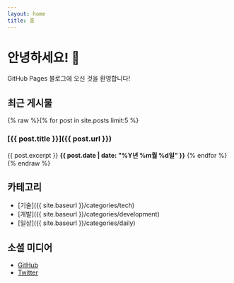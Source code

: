 ```yaml
---
layout: home
title: 홈
---
```


# 안녕하세요! 👋

GitHub Pages 블로그에 오신 것을 환영합니다!

## 최근 게시물

{% raw %}{% for post in site.posts limit:5 %}
### [{{ post.title }}]({{ post.url }})
{{ post.excerpt }}
**{{ post.date | date: "%Y년 %m월 %d일" }}**
{% endfor %}{% endraw %}

## 카테고리

- [기술]({{ site.baseurl }}/categories/tech)
- [개발]({{ site.baseurl }}/categories/development)
- [일상]({{ site.baseurl }}/categories/daily)

## 소셜 미디어

- [GitHub](https://github.com/your-github-username)
- [Twitter](https://twitter.com/your-twitter-username) 